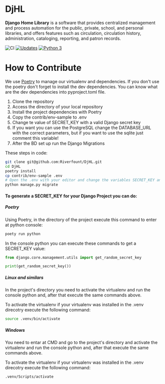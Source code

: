 # DjHL
**Django Home Library** is a software that provides centralized management and process automation for the public,  private, 
school, and personal libraries, and offers features such as circulation, circulation history, administration,  cataloging,
reporting, and patron records.

![CI](https://github.com/Riverfount/DjHL/workflows/CI/badge.svg)
[![Updates](https://pyup.io/repos/github/Riverfount/DjHL/shield.svg)](https://pyup.io/repos/github/Riverfount/DjHL/)
[![Python 3](https://pyup.io/repos/github/Riverfount/DjHL/python-3-shield.svg)](https://pyup.io/repos/github/Riverfount/DjHL/)

# How to Contribute

We use [Poetry](https://python-poetry.org) to manage our virtualenv and dependencies. If you don't use the poetry don't 
forget to install the dev dependencies. You can know what are the dev dependencies into pyproject.toml file.

1. Clone the repository
1. Access the directory of your local repository
1. Install the project dependencies with Poetry
1. Copy the contrib/env-sample to .env
1. Change te value of SECRET_KEY with a valid Django secret key
1. If you want you can use the PostgreSQL change the DATABASE_URL with the correct parameters, but if you want to use 
the sqlite just comment this variable!
1. After the BD set up run the Django Migrations

These steps in code:

```bash
git clone git@github.com:Riverfount/DjHL.git
cd DjHL
poetry install
cp contrib/env-sample .env
# Open the .env with your editor and change the variables SECRET_KEY and DATABASE_URL
python manage.py migrate
```

#### To generate a SECRET_KEY for your Django Project you can do:

##### Poetry

Using Poetry, in the directory of the project execute this command to enter at python console:

```bash
poety run python
```

In the console python you can execute these commands to get a SECRET_KEY value:

```python
from django.core.management.utils import get_random_secret_key

print(get_random_secret_key())
```

##### Linux and similars

In the project's directory you need to activate the virtualenv and run the console python and, after that execute the 
same commands above.

To activate the virtualenv if your virtualenv was installed in the .venv direcotry execute the following command:

```bash
source .venv/bin/activate
``` 

##### Windows

You need to entar at CMD and go to the project's directory and activate the virtualenv and run the console python and, 
after that execute the same commands above.

To activate the virtualenv if your virtualenv was installed in the .venv direcotry execute the following command:

```cmd
.venv/Scripts/activate
```
